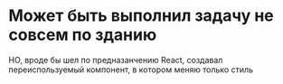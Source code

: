 # Может быть выполнил задачу не совсем по зданию
НО, вроде бы шел по предназанчению React, создавал переиспользуемый компонент, в котором меняю только стиль